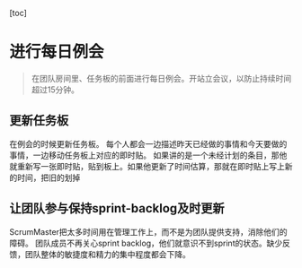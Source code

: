 [toc]
# 进行每日例会



> 在团队房间里、任务板的前面进行每日例会。开站立会议，以防止持续时间超过15分钟。



## 更新任务板
在例会的时候更新任务板。
每个人都会一边描述昨天已经做的事情和今天要做的事情，一边移动任务板上对应的即时贴。
如果讲的是一个未经计划的条目，那他就重新写一张即时贴，贴到板上。如果他更新了时间估算，那就在即时贴上写上新的时间，把旧的划掉



## 让团队参与保持sprint-backlog及时更新
ScrumMaster把太多时间用在管理工作上，而不是为团队提供支持，消除他们的障碍。
团队成员不再关心sprint backlog，他们就意识不到sprint的状态。缺少反馈，团队整体的敏捷度和精力的集中程度都会下降。